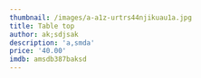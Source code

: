 ```yaml
---
thumbnail: /images/a-a1z-urtrs44njikuau1a.jpg
title: Table top
author: ak;sdjsak
description: 'a,smda'
price: '40.00'
imdb: amsdb387baksd
---
```


